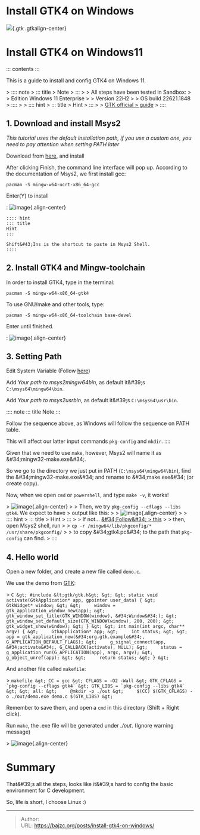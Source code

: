 # Install GTK4 on Windows


![](https://docs.gtk.org/gtk4/hello-world.png){.gtk .gtkalign-center}

# Install GTK4 on Windows11

::: contents
:::

This is a guide to install and config GTK4 on Windows 11.

&gt; :::: note
&gt; ::: title
&gt; Note
&gt; :::
&gt;
&gt; All steps have been tested in Sandbox:
&gt;
&gt; Edition Windows 11 Enterprise
&gt;
&gt; Version 22H2
&gt;
&gt; OS build 22621.1848
&gt; ::::
&gt;
&gt; :::: hint
&gt; ::: title
&gt; Hint
&gt; :::
&gt;
&gt; [GTK official
&gt; guide](https://www.gtk.org/docs/installations/windows/#using-gtk-from-msys2-packages)
&gt; ::::

## 1. Download and install Msys2

*This tutorial uses the default installation path, if you use a custom
one, you need to pay attention when setting PATH later*

Download from [here](https://www.msys2.org/), and install

After clicking Finish, the command line interface will pop up. According
to the documentation of Msys2, we first install gcc:

`pacman -S mingw-w64-ucrt-x86_64-gcc`

Enter(Y) to install

:   ![image](/images/Msys2_install.png){.align-center}

    :::: hint
    ::: title
    Hint
    :::

    Shift&#43;Ins is the shortcut to paste in Msys2 Shell.
    ::::

## 2. Install GTK4 and Mingw-toolchain

In order to install GTK4, type in the terminal:

`pacman -S mingw-w64-x86_64-gtk4`

To use GNU/make and other tools, type:

`pacman -S mingw-w64-x86_64-toolchain base-devel`

Enter until finished.

:   ![image](/images/Msys2_tool-chain.png){.align-center}

## 3. Setting Path

Edit System Variable (Follow
[here](https://www.java.com/en/download/help/path.html))

Add *Your path to msys2mingw64bin*, as default it\&#39;s
`C:\msys64\mingw64\bin`.

Add *Your path to msys2usrbin*, as default it\&#39;s `C:\msys64\usr\bin`.

:::: note
::: title
Note
:::

Follow the sequence above, as Windows will follow the sequence on PATH
table.

This will affect our latter input commands `pkg-config` and `mkdir`.
::::

Given that we need to use `make`, however, Msys2 will name it as
\&#34;mingw32-make.exe\&#34;.

So we go to the directory we just put in PATH (`C:\msys64\mingw64\bin`),
find the \&#34;mingw32-make.exe\&#34; and rename to \&#34;make.exe\&#34; (or create
copy).

Now, when we open `cmd` or `powershell`, and type `make -v`, it works!

&gt; ![image](/images/cmd_make.png){.align-center}
&gt;
&gt; Then, we try `pkg-config --cflags --libs gtk4`. We expect to have
&gt; output like this:
&gt;
&gt; ![image](/images/cmd_pkg-config.png){.align-center}
&gt;
&gt; :::: hint
&gt; ::: title
&gt; Hint
&gt; :::
&gt;
&gt; If not\... [\&#34;Follow\&#34;
&gt; this](https://img.devrant.com/devrant/rant/r_1093122_83dS9.jpg)
&gt;
&gt; then, open Msys2 shell, run
&gt;
&gt; `cp -r /mingw64/lib/pkgconfig/* /usr/share/pkgconfig/`
&gt;
&gt; to copy \&#34;gtk4.pc\&#34; to the path that `pkg-config` can find.
&gt; ::::

## 4. Hello world

Open a new folder, and create a new file called `demo.c`.

We use the demo from [GTK](gtk.org):

&gt; ``` C
&gt; #include &lt;gtk/gtk.h&gt;
&gt;
&gt; static void activate(GtkApplication* app, gpointer user_data) {
&gt;     GtkWidget* window;
&gt;
&gt;     window = gtk_application_window_new(app);
&gt;     gtk_window_set_title(GTK_WINDOW(window), &#34;Window&#34;);
&gt;     gtk_window_set_default_size(GTK_WINDOW(window), 200, 200);
&gt;     gtk_widget_show(window);
&gt; }
&gt;
&gt; int main(int argc, char** argv) {
&gt;     GtkApplication* app;
&gt;     int status;
&gt;
&gt;     app = gtk_application_new(&#34;org.gtk.example&#34;, G_APPLICATION_DEFAULT_FLAGS);
&gt;     g_signal_connect(app, &#34;activate&#34;, G_CALLBACK(activate), NULL);
&gt;     status = g_application_run(G_APPLICATION(app), argc, argv);
&gt;     g_object_unref(app);
&gt;
&gt;     return status;
&gt; }
&gt; ```

And another file called `makefile`:

&gt; ``` makefile
&gt; CC = gcc
&gt; CFLAGS = -O2 -Wall
&gt; GTK_CFLAGS = `pkg-config --cflags gtk4`
&gt; GTK_LIBS = `pkg-config --libs gtk4`
&gt;
&gt; all:
&gt;     @mkdir -p ./out
&gt;     $(CC) $(GTK_CFLAGS) -o ./out/demo.exe demo.c $(GTK_LIBS)
&gt; ```

Remember to save them, and open a `cmd` in this directory (Shift &#43; Right
click).

Run `make`, the .exe file will be generated under *./out*. (Ignore
warning message)

&gt; ![image](/images/GTK_hello_world.png){.align-center}

# Summary

That\&#39;s all the steps, looks like it\&#39;s hard to config the basic
environment for C development.

So, life is short, I choose Linux :)


---

> Author:   
> URL: https://bajzc.org/posts/install-gtk4-on-windows/  

